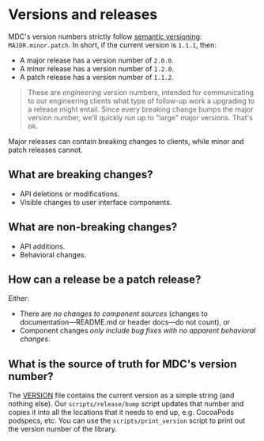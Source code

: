 # Versions and releases

MDC's version numbers strictly follow [semantic versioning](http://semver.org/):
`MAJOR.minor.patch`. In short, if the current version is `1.1.1`, then:

* A major release has a version number of `2.0.0`.
* A minor release has a version number of `1.2.0`.
* A patch release has a version number of `1.1.2`.

> These are *engineering* version numbers, intended for communicating to our engineering clients
> what type of follow-up work a upgrading to a release might entail. Since every breaking change
> bumps the major version number, we'll quickly run up to "large" major versions. That's ok.

Major releases can contain breaking changes to clients, while minor and patch releases cannot.

## What are breaking changes?

- API deletions or modifications.
- Visible changes to user interface components.

## What are non-breaking changes?

- API additions.
- Behavioral changes.

## How can a release be a patch release?

Either:

- There are *no changes to component sources* (changes to documentation—README.md or
header docs—do not count), or
- Component changes *only include bug fixes with no apparent behavioral changes*.

## What is the source of truth for MDC's version number?

The [VERSION](https://github.com/material-components/material-components-ios/blob/develop/VERSION)
file contains the current version as a simple string (and nothing else). Our `scripts/release/bump`
script updates that number and copies it into all the locations that it needs to end up, e.g.
CocoaPods podspecs, etc. You can use the `scripts/print_version` script to print out the version
number of the library.

